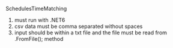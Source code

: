 SchedulesTimeMatching

1. must run with .NET6
2. csv data must be comma separated without spaces
3. input should be within a txt file and the file must be read from .FromFile(); method
